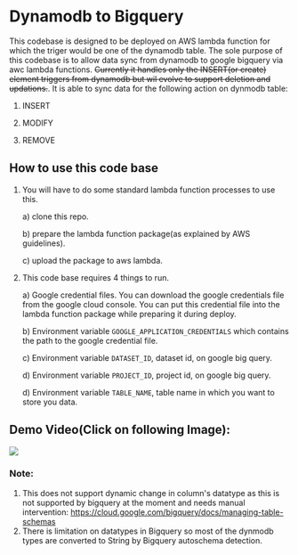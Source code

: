 # Dynamodb to Bigquery
This codebase is designed to be deployed on AWS lambda function for which the triger would be one of the
dynamodb table. The sole purpose of this codebase is to allow data sync from dynamodb to google bigquery via awc lambda functions. ~~Currently it handles only the INSERT(or create) element triggers from dynamodb but wil evolve to 
support deletion and updations.~~. It is able to sync data for the following action on dynmodb table:

1) INSERT

2) MODIFY

3) REMOVE


## How to use this code base
1) You will have to do some standard lambda function processes to use this. 

    a) clone this repo.  
    
    b) prepare the lambda function package(as explained by AWS guidelines). 
    
    c) upload the package to aws lambda.
2) This code base requires 4 things to run.

    a) Google credential files. You can download the google credentials file from the google cloud console. You can put this credential file into the lambda function package while preparing it during deploy.
    
    b) Environment variable `GOOGLE_APPLICATION_CREDENTIALS` which contains the path to the google credential file.
    
    c) Environment variable `DATASET_ID`, dataset id, on google big query.
    
    d) Environment variable `PROJECT_ID`, project id, on google big query.
    
    d) Environment variable `TABLE_NAME`, table name in which you want to store you data.
    

## Demo Video(Click on following Image):

[![](http://img.youtube.com/vi/jX8u7zFsMHU/0.jpg)](http://www.youtube.com/watch?v=jX8u7zFsMHU "demo")



### Note:
1. This does not support dynamic change in column's datatype as this is not supported by bigquery at the moment and needs manual intervention: https://cloud.google.com/bigquery/docs/managing-table-schemas
2. There is limitation on datatypes in Bigquery so most of the dynmodb types are converted to String by Bigquery autoschema detection.



